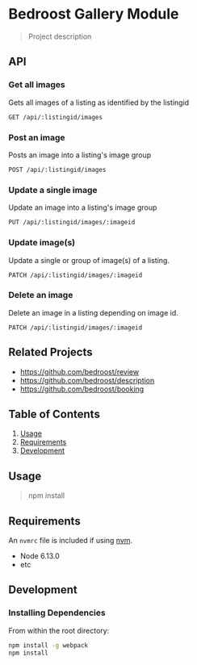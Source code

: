 # Bedroost Gallery Module

> Project description

## API
### Get all images
Gets all images of a listing as identified by the listingid
```
GET /api/:listingid/images
```

### Post an image
Posts an image into a listing's image group
```
POST /api/:listingid/images
```

### Update a single image
Update an image into a listing's image group
```
PUT /api/:listingid/images/:imageid
```

### Update image(s)
Update a single or group of image(s) of a listing.
```
PATCH /api/:listingid/images/:imageid
```

### Delete an image
Delete an image in a listing depending on image id.
```
PATCH /api/:listingid/images/:imageid
```



## Related Projects

  - https://github.com/bedroost/review
  - https://github.com/bedroost/description
  - https://github.com/bedroost/booking

## Table of Contents

1. [Usage](#Usage)
1. [Requirements](#requirements)
1. [Development](#development)

## Usage

> npm install

## Requirements

An `nvmrc` file is included if using [nvm](https://github.com/creationix/nvm).

- Node 6.13.0
- etc

## Development

### Installing Dependencies

From within the root directory:

```sh
npm install -g webpack
npm install
```

